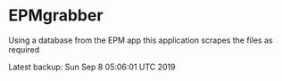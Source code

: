 # EPMgrabber
Using a database from the EPM app this application scrapes the files as required


Latest backup: Sun Sep 8 05:06:01 UTC 2019
